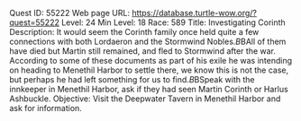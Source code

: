 Quest ID: 55222
Web page URL: https://database.turtle-wow.org/?quest=55222
Level: 24
Min Level: 18
Race: 589
Title: Investigating Corinth
Description: It would seem the Corinth family once held quite a few connections with both Lordaeron and the Stormwind Nobles.$B$BAll of them have died but Martin still remained, and fled to Stormwind after the war. According to some of these documents as part of his exile he was intending on heading to Menethil Harbor to settle there, we know this is not the case, but perhaps he had left something for us to find.$B$BSpeak with the innkeeper in Menethil Harbor, ask if they had seen Martin Corinth or Harlus Ashbuckle.
Objective: Visit the Deepwater Tavern in Menethil Harbor and ask for information.
